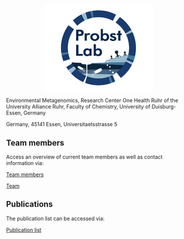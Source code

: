 <p align="center">
<img src="./docs/assets/Probst_Lab_Logo_transparent.png" width="300" />
</p>

Environmental Metagenomics, Research Center One Health Ruhr of the University Alliance Ruhr, Faculty of Chemistry, University of Duisburg-Essen, Germany

Germany, 45141 Essen, Universitaetsstrasse 5

## Team members

Access an overview of current team members as well as contact information via:

[Team members](teammembers.md )

[Team](https://ProbstLab.github.io/Lab_homepage/teammembers )



## Publications

The publication list can be accessed via:

[Publication list](publications.md)
